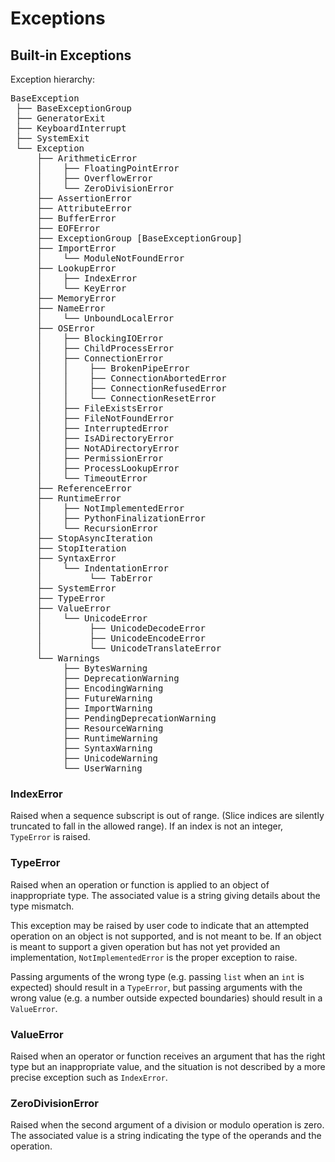 # Exceptions

## Built-in Exceptions

Exception hierarchy:

<pre>
BaseException
 ├── BaseExceptionGroup
 ├── GeneratorExit
 ├── KeyboardInterrupt
 ├── SystemExit
 └── Exception
     ├── ArithmeticError
     │    ├── FloatingPointError
     │    ├── OverflowError
     │    └── ZeroDivisionError
     ├── AssertionError
     ├── AttributeError
     ├── BufferError
     ├── EOFError
     ├── ExceptionGroup [BaseExceptionGroup]
     ├── ImportError
     │    └── ModuleNotFoundError
     ├── LookupError
     │    ├── IndexError
     │    └── KeyError
     ├── MemoryError
     ├── NameError
     │    └── UnboundLocalError
     ├── OSError
     │    ├── BlockingIOError
     │    ├── ChildProcessError
     │    ├── ConnectionError
     │    │    ├── BrokenPipeError
     │    │    ├── ConnectionAbortedError
     │    │    ├── ConnectionRefusedError
     │    │    └── ConnectionResetError
     │    ├── FileExistsError
     │    ├── FileNotFoundError
     │    ├── InterruptedError
     │    ├── IsADirectoryError
     │    ├── NotADirectoryError
     │    ├── PermissionError
     │    ├── ProcessLookupError
     │    └── TimeoutError
     ├── ReferenceError
     ├── RuntimeError
     │    ├── NotImplementedError
     │    ├── PythonFinalizationError
     │    └── RecursionError
     ├── StopAsyncIteration
     ├── StopIteration
     ├── SyntaxError
     │    └── IndentationError
     │         └── TabError
     ├── SystemError
     ├── TypeError
     ├── ValueError
     │    └── UnicodeError
     │         ├── UnicodeDecodeError
     │         ├── UnicodeEncodeError
     │         └── UnicodeTranslateError
     └── Warnings
          ├── BytesWarning
          ├── DeprecationWarning
          ├── EncodingWarning
          ├── FutureWarning
          ├── ImportWarning
          ├── PendingDeprecationWarning
          ├── ResourceWarning
          ├── RuntimeWarning
          ├── SyntaxWarning
          ├── UnicodeWarning
          └── UserWarning
</pre>

### IndexError

Raised when a sequence subscript is out of range. (Slice indices are silently truncated
to fall in the allowed range). If an index is not an integer, `TypeError` is raised.

### TypeError

Raised when an operation or function is applied to an object of inappropriate type. The
associated value is a string giving details about the type mismatch.

This exception may be raised by user code to indicate that an attempted operation on an
object is not supported, and is not meant to be. If an object is meant to support a
given operation but has not yet provided an implementation, `NotImplementedError` is the
proper exception to raise.

Passing arguments of the wrong type (e.g. passing `list` when an `int` is expected)
should result in a `TypeError`, but passing arguments with the wrong value (e.g. a
number outside expected boundaries) should result in a `ValueError`.

### ValueError

Raised when an operator or function receives an argument that has the right type but an
inappropriate value, and the situation is not described by a more precise exception
such as `IndexError`.

### ZeroDivisionError

Raised when the second argument of a division or modulo operation is zero. The
associated value is a string indicating the type of the operands and the operation.
